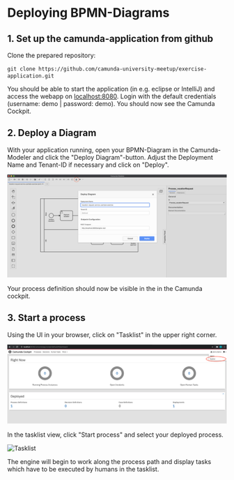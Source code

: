 # Deploying BPMN-Diagrams


## 1. Set up the camunda-application from github

Clone the prepared repository:

```
git clone https://github.com/camunda-university-meetup/exercise-application.git
```


You should be able to start the application (in e.g. eclipse or IntelliJ) and access the webapp on [localhost:8080](http://localhost:8080). Login with the default credentials (username: demo | password: demo). You should now see the Camunda Cockpit.

## 2. Deploy a Diagram

With your application running, open your BPMN-Diagram in the Camunda-Modeler and click the "Deploy Diagram"-button. Adjust the Deployment Name and Tenant-ID if necessary and click on "Deploy".

![Deployment Modeler](https://github.com/camunda-university-meetup/exercises/blob/dev/bpmn/deployment/img/Deployment_modeler.png?raw=true)

Your process definition should now be visible in the in the Camunda cockpit.
 
 
 ## 3. Start a process
 
Using the UI in your browser, click on "Tasklist" in the upper right corner.
 
![Camunda UI](https://github.com/camunda-university-meetup/exercises/blob/dev/bpmn/deployment/img/Camunda_UI.png?raw=true)

In the tasklist view, click "Start process" and select your deployed process. 

![Tasklist](https://github.com/camunda-university-meetup/exercises/blob/dev/bpmn/deployment/img/StartPorcess.png?raw=true)

The engine will begin to work along the process path and display tasks which have to be executed by humans in the tasklist.
